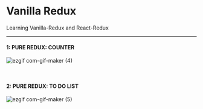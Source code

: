 # Vanilla Redux

Learning Vanilla-Redux and React-Redux

--------------------------------

#### 1: PURE REDUX: COUNTER
![ezgif com-gif-maker (4)](https://user-images.githubusercontent.com/62678492/118506940-b8cf3080-b768-11eb-87f4-8ad2d6c68155.gif)

<br>

#### 2: PURE REDUX: TO DO LIST
![ezgif com-gif-maker (5)](https://user-images.githubusercontent.com/62678492/118529741-cf808200-b77e-11eb-8d1e-e3fcb7468d66.gif)
